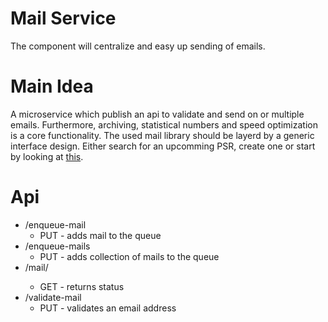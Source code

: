 # Mail Service

The component will centralize and easy up sending of emails.

# Main Idea

A microservice which publish an api to validate and send on or multiple emails.
Furthermore, archiving, statistical numbers and speed optimization is a core functionality.
The used mail library should be layerd by a generic interface design. Either search for an upcomming PSR, create one or start by looking at [this](https://github.com/stevleibelt/php_send_email_via_command_line/tree/master/source).

# Api

* /enqueue-mail
    * PUT - adds mail to the queue
* /enqueue-mails
    * PUT - adds collection of mails to the queue
* /mail/<id>
    * GET - returns status
* /validate-mail
    * PUT - validates an email address
